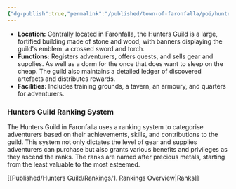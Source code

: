 ```yaml
---
{"dg-publish":true,"permalink":"/published/town-of-faronfalla/poi/hunters-guild/"}
---
```


- **Location:** Centrally located in Faronfalla, the Hunters Guild is a large, fortified building made of stone and wood, with banners displaying the guild's emblem: a crossed sword and torch.
- **Functions:** Registers adventurers, offers quests, and sells gear and supplies.  As well as a dorm for the once that does want to sleep on the cheap.
  The guild also maintains a detailed ledger of discovered artefacts and distributes rewards.
- **Facilities:** Includes training grounds, a tavern, an armoury, and quarters for adventurers.
### Hunters Guild Ranking System

The Hunters Guild in Faronfalla uses a ranking system to categorise adventurers based on their achievements, skills, and contributions to the guild. This system not only dictates the level of gear and supplies adventurers can purchase but also grants various benefits and privileges as they ascend the ranks. The ranks are named after precious metals, starting from the least valuable to the most esteemed.

[[Published/Hunters Guild/Rankings/1. Rankings Overview\|Ranks]]
